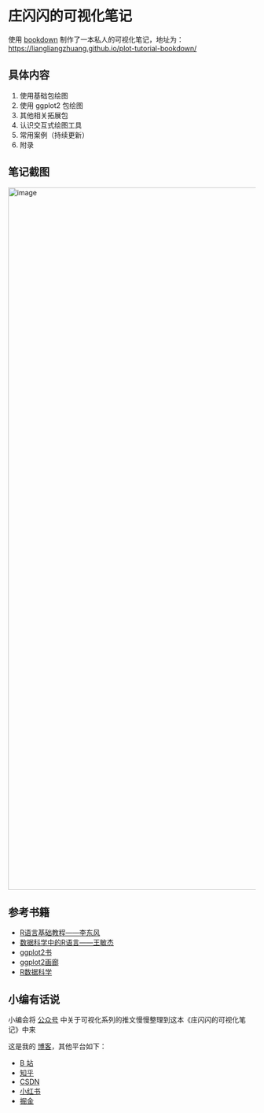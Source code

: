 #  庄闪闪的可视化笔记

使用 [bookdown](https://bookdown.org/) 制作了一本私人的可视化笔记，地址为：
https://liangliangzhuang.github.io/plot-tutorial-bookdown/


## 具体内容

1. 使用基础包绘图
2. 使用 ggplot2 包绘图
3. 其他相关拓展包
4. 认识交互式绘图工具
5. 常用案例（持续更新）
6. 附录

## 笔记截图

<img width="1427" alt="image" src="https://user-images.githubusercontent.com/62544020/158049898-07d78993-f06c-4584-8b56-81b119780f6d.png">



## 参考书籍

- [R语言基础教程——李东风](https://www.math.pku.edu.cn/teachers/lidf/docs/Rbook/html/_Rbook/graph.html)
- [数据科学中的R语言——王敏杰](https://bookdown.org/wangminjie/R4DS/intro-R.html#安装-rstudio)
- [ggplot2书](https://ggplot2-book.org/)
- [ggplot2画廊](https://www.r-graph-gallery.com/ggplot2-package.html)
- [R数据科学](https://r4ds.had.co.nz/)

## 小编有话说

小编会将 [公众号](https://zll-blog.netlify.app/images/wechat.png) 中关于可视化系列的推文慢慢整理到这本《庄闪闪的可视化笔记》中来

这是我的 [博客](https://zll-blog.netlify.app/)，其他平台如下：
- [B 站](https://space.bilibili.com/226576305)
- [知乎](https://www.zhihu.com/people/zhuangshanshan)
- [CSDN](https://blog.csdn.net/qq_37379316?spm=1011.2124.3001.5343)
- [小红书](https://www.xiaohongshu.com/user/profile/597fbfc15e87e755ab15dc26?xhsshare=WeixinSession&appuid=597fbfc15e87e755ab15dc26&apptime=1627016124)
- [掘金](https://juejin.cn/user/1689330843128008)
